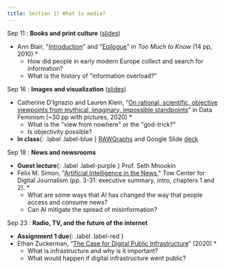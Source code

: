 ```yaml
---
title: Section 1) What is media? 
---
```


Sep 11
: **Books and print culture** ([slides](https://drive.google.com/file/d/14pjn3lFmo5cXpMr3JTsQPnwneAXLR1oq/view?usp=drive_link))
- Ann Blair, "[Introduction](https://www.jstor.org/stable/j.ctt1nptsm.6?seq=1)" and "[Epilogue](https://www.jstor.org/stable/j.ctt1nptsm.12?searchText=&searchUri=&ab_segments=&searchKey=&refreqid=fastly-default%3Aeed771aae425086653f5458046c67086&seq=4)" in _Too Much to Know_ (14 pp, 2010) *
	- How did people in early modern Europe collect and search for information? 
	- What is the history of "information overload?" 

Sep 16 
: **Images and visualization** ([slides](https://drive.google.com/file/d/1W-ZdCBC2Q4RLsiCSTGqF7NjL_L0lQcrn/view?usp=drive_link)) 
- Catherine D’Ignazio and Lauren Klein, “[On rational, scientific, objective viewpoints from mythical, imaginary, impossible standpoints](https://data-feminism.mitpress.mit.edu/pub/5evfe9yd/release/5)” in Data Feminism (~30 pp with pictures, 2020) *
	- What is the "view from nowhere" or the "god-trick?" 
	- Is objectivity possible?
- **In class**{: .label .label-blue } [RAWGraphs](https://app.rawgraphs.io/) and Google Slide [deck](https://docs.google.com/presentation/d/1K8h8RJph6JshUAOgxMA6lBGTtJVocL4LI3jiPPT-9X4/edit?usp=sharing)

Sep 18
: **News and newsrooms** 
- **Guest lecture**{: .label .label-purple } Prof. Seth Mnookin 
- Felix M. Simon, "[Artificial Intelligence in the News](https://towcenter.columbia.edu/sites/default/files/content/Tow%20Report_Felix-Simon-AI-in-the-News.pdf)," Tow Center for Digital Journalism (pp. 3-31: executive summary, intro, chapters 1 and 2). *
	- What are some ways that AI has changed the way that people access and consume news? 
	- Can AI mitigate the spread of misinformation?

Sep 23
: **Radio, TV, and the future of the internet** 
- **Assignment 1 due**{: .label .label-red } 
- Ethan Zuckerman, “[The Case for Digital Public Infrastructure](https://knightcolumbia.org/content/the-case-for-digital-public-infrastructure)” (2020) *
	- What is infrastructure and why is it important? 
	- What would happen if digital infrastructure went public? 
